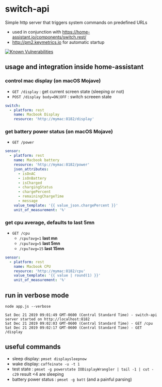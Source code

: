 # switch-api

Simple http server that triggers system commands on predefined URLs

- used in conjunction with <https://home-assistant.io/components/switch.rest/>
- <http://pm2.keymetrics.io> for automatic startup

[![Known Vulnerabilities](https://snyk.io/test/github/ycardon/switch-api/badge.svg)](https://snyk.io/test/github/ycardon/switch-api)

## usage and integration inside home-assistant

### control mac display (on macOS Mojave)

- `GET /display` : get current screen state (sleeping or not)
- `POST /display body=ON|OFF` : switch screeen state

```yaml
switch:
  - platform: rest
    name: Macbook Display
    resource: 'http://mymac:8182/display'
```

### get battery power status (on macOS Mojave)

- `GET /power`

```yaml
sensor:
  - platform: rest
    name: Macbook battery
    resource: 'http://mymac:8182/power'
    json_attributes:
      - isOnAC
      - isOnBattery
      - isCharged
      - chargingStatus
      - chargePercent
      - remainingChargeTime
      - message
    value_template: '{{ value_json.chargePercent }}'
    unit_of_measurement: '%'
```

### get cpu average, defaults to last 5mn

- `GET /cpu`
  - `/cpu?avg=1` **last mn**
  - `/cpu?avg=5` **last 5mn**
  - `/cpu?avg=15` **last 15mn**

```yaml
sensor:
  - platform: rest
    name: Macbook CPU
    resource: 'http://mymac:8182/cpu'
    value_template: '{{ value | round(1) }}'
    unit_of_measurement: '%'
```

## run in verbose mode

`node app.js --verbose`
```console
Sat Dec 21 2019 09:01:49 GMT-0600 (Central Standard Time) - switch-api server started on http://localhost:8182
Sat Dec 21 2019 09:02:03 GMT-0600 (Central Standard Time) - GET /cpu
Sat Dec 21 2019 09:02:17 GMT-0600 (Central Standard Time) - GET /display
```

## useful commands

- sleep display: `pmset displaysleepnow`
- wake display: `caffeinate -u -t 1`
- test state : `pmset -g powerstate IODisplayWrangler | tail -1 | cut -c29` result <4 are sleeping
- battery power status : `pmset -g batt` (and a painful parsing)
